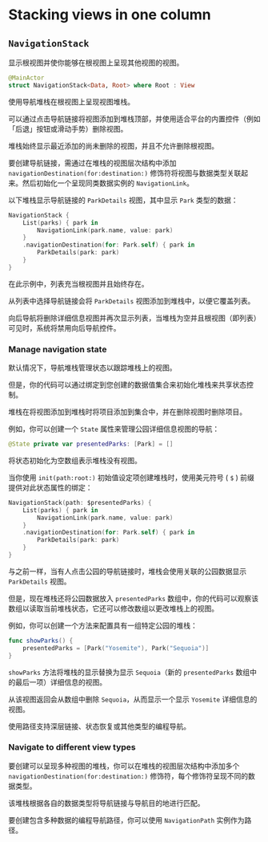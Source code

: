 # Stacking views in one column

## `NavigationStack`

显示根视图并使你能够在根视图上呈现其他视图的视图。

```swift
@MainActor
struct NavigationStack<Data, Root> where Root : View
```

使用导航堆栈在根视图上呈现视图堆栈。

可以通过点击导航链接将视图添加到堆栈顶部，并使用适合平台的内置控件（例如「后退」按钮或滑动手势）删除视图。

堆栈始终显示最近添加的尚未删除的视图，并且不允许删除根视图。

要创建导航链接，需通过在堆栈的视图层次结构中添加 `navigationDestination(for:destination:)` 修饰符将视图与数据类型关联起来。然后初始化一个呈现同类数据实例的 `NavigationLink`。

以下堆栈显示导航链接的 `ParkDetails` 视图，其中显示 `Park` 类型的数据：

```swift
NavigationStack {
    List(parks) { park in
        NavigationLink(park.name, value: park)
    }
    .navigationDestination(for: Park.self) { park in
        ParkDetails(park: park)
    }
}
```

在此示例中，列表充当根视图并且始终存在。

从列表中选择导航链接会将 `ParkDetails` 视图添加到堆栈中，以便它覆盖列表。

向后导航将删除详细信息视图并再次显示列表，当堆栈为空并且根视图（即列表）可见时，系统将禁用向后导航控件。

### Manage navigation state

默认情况下，导航堆栈管理状态以跟踪堆栈上的视图。

但是，你的代码可以通过绑定到您创建的数据值集合来初始化堆栈来共享状态控制。

堆栈在将视图添加到堆栈时将项目添加到集合中，并在删除视图时删除项目。

例如，你可以创建一个 `State` 属性来管理公园详细信息视图的导航：

```swift
@State private var presentedParks: [Park] = []
```

将状态初始化为空数组表示堆栈没有视图。

当你使用 `init(path:root:)` 初始值设定项创建堆栈时，使用美元符号 ( `$` ) 前缀提供对此状态属性的绑定：

```swift
NavigationStack(path: $presentedParks) {
    List(parks) { park in
        NavigationLink(park.name, value: park)
    }
    .navigationDestination(for: Park.self) { park in
        ParkDetails(park: park)
    }
}
```

与之前一样，当有人点击公园的导航链接时，堆栈会使用关联的公园数据显示 `ParkDetails` 视图。

但是，现在堆栈还将公园数据放入 `presentedParks` 数组中，你的代码可以观察该数组以读取当前堆栈状态，它还可以修改数组以更改堆栈上的视图。

例如，你可以创建一个方法来配置具有一组特定公园的堆栈：

```swift
func showParks() {
    presentedParks = [Park("Yosemite"), Park("Sequoia")]
}
```


`showParks` 方法将堆栈的显示替换为显示 `Sequoia`（新的 `presentedParks` 数组中的最后一项）详细信息的视图。

从该视图返回会从数组中删除 `Sequoia`，从而显示一个显示 `Yosemite` 详细信息的视图。

使用路径支持深层链接、状态恢复或其他类型的编程导航。

### Navigate to different view types

要创建可以呈现多种视图的堆栈，你可以在堆栈的视图层次结构中添加多个 `navigationDestination(for:destination:)` 修饰符，每个修饰符呈现不同的数据类型。

该堆栈根据各自的数据类型将导航链接与导航目的地进行匹配。

要创建包含多种数据的编程导航路径，你可以使用 `NavigationPath` 实例作为路径。